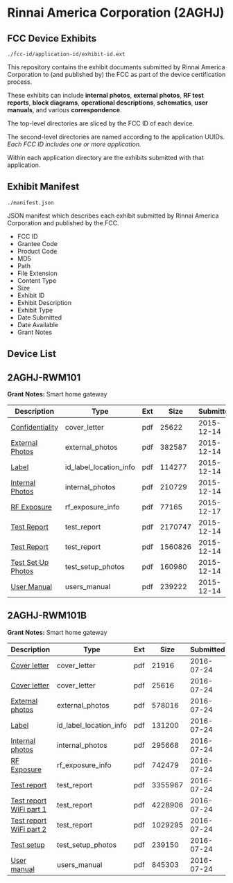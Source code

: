 # Rinnai America Corporation (2AGHJ)
## FCC Device Exhibits

```
./fcc-id/application-id/exhibit-id.ext
```

This repository contains the exhibit documents submitted by Rinnai America Corporation to (and published by) the FCC as part of the device certification process.

These exhibits can include **internal photos**, **external photos**, **RF test reports**, **block diagrams**, **operational descriptions**, **schematics**, **user manuals**, and various **correspondence**.

The top-level directories are sliced by the FCC ID of each device.

The second-level directories are named according to the application UUIDs. *Each FCC ID includes one or more application.*

Within each application directory are the exhibits submitted with that application. 

## Exhibit Manifest

```
./manifest.json
```

JSON manifest which describes each exhibit submitted by Rinnai America Corporation and published by the FCC.

- FCC ID
- Grantee Code
- Product Code
- MD5
- Path
- File Extension
- Content Type
- Size
- Exhibit ID
- Exhibit Description
- Exhibit Type
- Date Submitted
- Date Available
- Grant Notes

## Device List
## 2AGHJ-RWM101
**Grant Notes:** Smart home gateway

| Description | Type | Ext | Size | Submitted | Available |
| ----------- | ---- | --- | ---- | --------- | --------- |
| [Confidentiality](2AGHJ-RWM101/b244eba8bd293f01f8616b2d8e8b8669/2841630.pdf) | cover_letter | pdf | 25622 | 2015-12-14 | 2015-12-17 |
| [External Photos](2AGHJ-RWM101/b244eba8bd293f01f8616b2d8e8b8669/2841631.pdf) | external_photos | pdf | 382587 | 2015-12-14 | 2015-12-17 |
| [Label](2AGHJ-RWM101/b244eba8bd293f01f8616b2d8e8b8669/2841633.pdf) | id_label_location_info | pdf | 114277 | 2015-12-14 | 2015-12-17 |
| [Internal Photos](2AGHJ-RWM101/b244eba8bd293f01f8616b2d8e8b8669/2841632.pdf) | internal_photos | pdf | 210729 | 2015-12-14 | 2015-12-17 |
| [RF Exposure](2AGHJ-RWM101/b244eba8bd293f01f8616b2d8e8b8669/2845431.pdf) | rf_exposure_info | pdf | 77165 | 2015-12-17 | 2015-12-17 |
| [Test Report](2AGHJ-RWM101/b244eba8bd293f01f8616b2d8e8b8669/2841637.pdf) | test_report | pdf | 2170747 | 2015-12-14 | 2015-12-17 |
| [Test Report](2AGHJ-RWM101/b244eba8bd293f01f8616b2d8e8b8669/2841638.pdf) | test_report | pdf | 1560826 | 2015-12-14 | 2015-12-17 |
| [Test Set Up Photos](2AGHJ-RWM101/b244eba8bd293f01f8616b2d8e8b8669/2841636.pdf) | test_setup_photos | pdf | 160980 | 2015-12-14 | 2015-12-17 |
| [User Manual](2AGHJ-RWM101/b244eba8bd293f01f8616b2d8e8b8669/2841639.pdf) | users_manual | pdf | 239222 | 2015-12-14 | 2015-12-17 |
## 2AGHJ-RWM101B
**Grant Notes:** Smart home gateway

| Description | Type | Ext | Size | Submitted | Available |
| ----------- | ---- | --- | ---- | --------- | --------- |
| [Cover letter](2AGHJ-RWM101B/2daf37dd73ea3e5d551c00991cf3a60b/3074785.pdf) | cover_letter | pdf | 21916 | 2016-07-24 | 2016-07-24 |
| [Cover letter](2AGHJ-RWM101B/2daf37dd73ea3e5d551c00991cf3a60b/3074786.pdf) | cover_letter | pdf | 25616 | 2016-07-24 | 2016-07-24 |
| [External photos](2AGHJ-RWM101B/2daf37dd73ea3e5d551c00991cf3a60b/3074787.pdf) | external_photos | pdf | 578016 | 2016-07-24 | 2016-07-24 |
| [Label](2AGHJ-RWM101B/2daf37dd73ea3e5d551c00991cf3a60b/3074788.pdf) | id_label_location_info | pdf | 131200 | 2016-07-24 | 2016-07-24 |
| [Internal photos](2AGHJ-RWM101B/2daf37dd73ea3e5d551c00991cf3a60b/3074789.pdf) | internal_photos | pdf | 295668 | 2016-07-24 | 2016-07-24 |
| [RF Exposure](2AGHJ-RWM101B/2daf37dd73ea3e5d551c00991cf3a60b/3074791.pdf) | rf_exposure_info | pdf | 742479 | 2016-07-24 | 2016-07-24 |
| [Test report](2AGHJ-RWM101B/2daf37dd73ea3e5d551c00991cf3a60b/3074793.pdf) | test_report | pdf | 3355967 | 2016-07-24 | 2016-07-24 |
| [Test report WiFi part 1](2AGHJ-RWM101B/2daf37dd73ea3e5d551c00991cf3a60b/3074794.pdf) | test_report | pdf | 4228906 | 2016-07-24 | 2016-07-24 |
| [Test report WiFi part 2](2AGHJ-RWM101B/2daf37dd73ea3e5d551c00991cf3a60b/3074795.pdf) | test_report | pdf | 1029295 | 2016-07-24 | 2016-07-24 |
| [Test setup](2AGHJ-RWM101B/2daf37dd73ea3e5d551c00991cf3a60b/3074796.pdf) | test_setup_photos | pdf | 239150 | 2016-07-24 | 2016-07-24 |
| [User manual](2AGHJ-RWM101B/2daf37dd73ea3e5d551c00991cf3a60b/3074797.pdf) | users_manual | pdf | 845303 | 2016-07-24 | 2016-07-24 |
